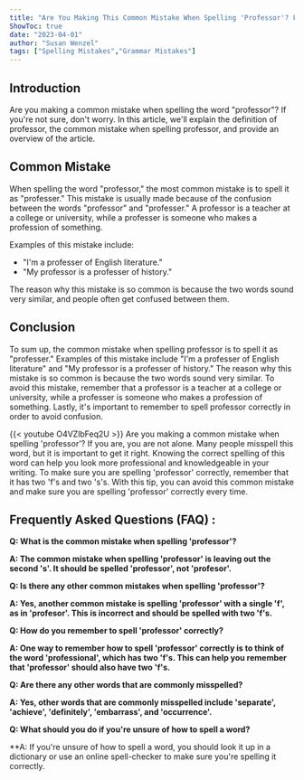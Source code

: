 ```yaml
---
title: "Are You Making This Common Mistake When Spelling 'Professor'? Find Out Now!"
ShowToc: true 
date: "2023-04-01"
author: "Susan Wenzel" 
tags: ["Spelling Mistakes","Grammar Mistakes"]
---
```

## Introduction

Are you making a common mistake when spelling the word "professor"? If you're not sure, don't worry. In this article, we'll explain the definition of professor, the common mistake when spelling professor, and provide an overview of the article. 

## Common Mistake

When spelling the word "professor," the most common mistake is to spell it as "professer." This mistake is usually made because of the confusion between the words "professor" and "professer." A professor is a teacher at a college or university, while a professer is someone who makes a profession of something. 

Examples of this mistake include: 

* "I'm a professer of English literature." 
* "My professor is a professer of history." 

The reason why this mistake is so common is because the two words sound very similar, and people often get confused between them.

## Conclusion

To sum up, the common mistake when spelling professor is to spell it as "professer." Examples of this mistake include "I'm a professer of English literature" and "My professor is a professer of history." The reason why this mistake is so common is because the two words sound very similar. To avoid this mistake, remember that a professor is a teacher at a college or university, while a professer is someone who makes a profession of something. Lastly, it's important to remember to spell professor correctly in order to avoid confusion.

{{< youtube O4VZlbFeq2U >}} 
Are you making a common mistake when spelling 'professor'? If you are, you are not alone. Many people misspell this word, but it is important to get it right. Knowing the correct spelling of this word can help you look more professional and knowledgeable in your writing. To make sure you are spelling 'professor' correctly, remember that it has two 'f's and two 's's. With this tip, you can avoid this common mistake and make sure you are spelling 'professor' correctly every time.

## Frequently Asked Questions (FAQ) :
**Q: What is the common mistake when spelling 'professor'?**

**A: The common mistake when spelling 'professor' is leaving out the second 's'. It should be spelled 'professor', not 'profesor'.**

**Q: Is there any other common mistakes when spelling 'professor'?**

**A: Yes, another common mistake is spelling 'professor' with a single 'f', as in 'profesor'. This is incorrect and should be spelled with two 'f's.**

**Q: How do you remember to spell 'professor' correctly?**

**A: One way to remember how to spell 'professor' correctly is to think of the word 'professional', which has two 'f's. This can help you remember that 'professor' should also have two 'f's.**

**Q: Are there any other words that are commonly misspelled?**

**A: Yes, other words that are commonly misspelled include 'separate', 'achieve', 'definitely', 'embarrass', and 'occurrence'.**

**Q: What should you do if you're unsure of how to spell a word?**

**A: If you're unsure of how to spell a word, you should look it up in a dictionary or use an online spell-checker to make sure you're spelling it correctly.





